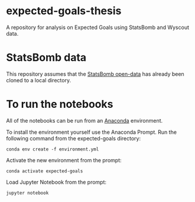 # expected-goals-thesis
A repository for analysis on Expected Goals using StatsBomb and Wyscout data.

# StatsBomb data
This repository assumes that the [StatsBomb open-data](https://github.com/statsbomb/open-data) has already been cloned to a local directory.

# To run the notebooks
All of the notebooks can be run from an [Anaconda](https://www.anaconda.com/products/individual) environment.

To install the environment yourself use the Anaconda Prompt. Run the following command from the expected-goals directory:

```
conda env create -f environment.yml
```

Activate the new environment from the prompt:

```
conda activate expected-goals
```

Load Jupyter Notebook from the prompt:

```
jupyter notebook
```
